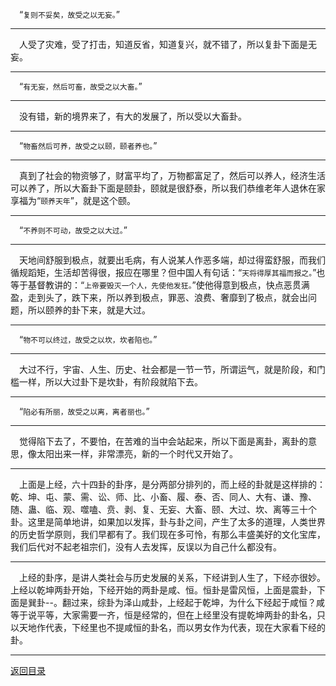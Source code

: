 &emsp;“``复则不妥矣，故受之以无妄。``”
___
&emsp;人受了灾难，受了打击，知道反省，知道复兴，就不错了，所以复卦下面是无妄。
___
&emsp;“``有无妄，然后可畜，故受之以大畜。``”
___
&emsp;没有错，新的境界来了，有大的发展了，所以受以大畜卦。
___
&emsp;“``物畜然后可养，故受之以颐，颐者养也。``”
___
&emsp;真到了社会的物资够了，财富平均了，万物都富足了，然后可以养人，经济生活可以养了，所以大畜卦下面是颐卦，颐就是很舒泰，所以我们恭维老年人退休在家享福为“``颐养天年``”，就是这个颐。
___
&emsp;“``不养则不可动，故受之以大过。``”
___
&emsp;天地间舒服到极点，就要出毛病，有人说某人作恶多端，却过得蛮舒服，而我们循规蹈矩，生活却苦得很，报应在哪里？但中国人有句话：“``天将得厚其福而报之。``”也等于基督教讲的：“``上帝要毁灭一个人，先使他发狂。``”使他得意到极点，快点恶贯满盈，走到头了，跌下来，所以养到极点，罪恶、浪费、奢靡到了极点，就会出问题，所以颐养的卦下来，就是大过。
___
&emsp;“``物不可以终过，故受之以坎，坎者陷也。``”
___
&emsp;大过不行，宇宙、人生、历史、社会都是一节一节，所谓运气，就是阶段，和门槛一样，所以大过卦下是坎卦，有阶段就陷下去。
___
&emsp;“``陷必有所丽，故受之以离，离者丽也。``”
___
&emsp;觉得陷下去了，不要怕，在苦难的当中会站起来，所以下面是离卦，离卦的意思，像太阳出来一样，非常漂亮，新的一个时代又开始了。
___
&emsp;上面是上经，六十四卦的卦序，是分两部分排列的，而上经的卦就是这样排的：乾、坤、屯、蒙、需、讼、师、比、小畜、履、泰、否、同人、大有、谦、豫、随、蛊、临、观、噬嗑、贲、剥、复、无妄、大畜、颐、大过、坎、离等三十个卦。这里是简单地讲，如果加以发挥，卦与卦之间，产生了太多的道理，人类世界的历史哲学原则，我们早都有了。我们现在多可怜，有那么丰盛美好的文化宝库，我们后代对不起老祖宗们，没有人去发挥，反误以为自己什么都没有。
___
&emsp;上经的卦序，是讲人类社会与历史发展的关系，下经讲到人生了，下经亦很妙。上经以乾坤两卦开始，下经开始的两卦是咸、恒。恒卦是雷风恒，上面是震卦，下面是巽卦--。翻过来，综卦为泽山咸卦，上经起于乾坤，为什么下经起于咸恒？咸等于说平等，大家需要一齐，恒是经常的，但在上经里没有提乾坤两卦的卦名，只以天地作代表，下经里也不提咸恒的卦名，而以男女作为代表，现在大家看下经的卦。
___
[返回目录](../../master/README.md#目录)